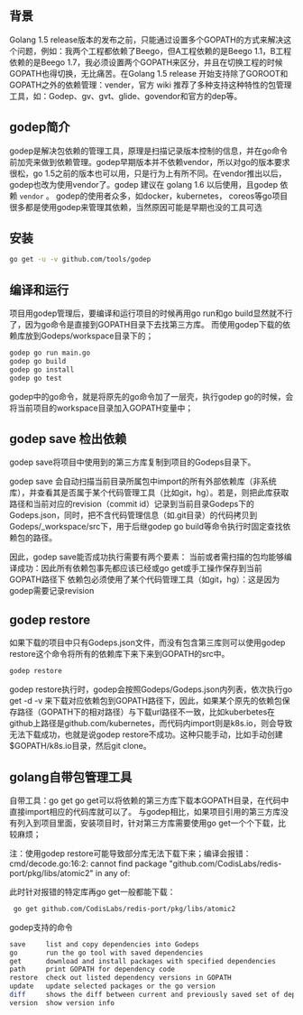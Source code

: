 ## 背景
Golang 1.5 release版本的发布之前，只能通过设置多个GOPATH的方式来解决这个问题，例如：我两个工程都依赖了Beego，但A工程依赖的是Beego 1.1，B工程依赖的是Beego 1.7，我必须设置两个GOPATH来区分，并且在切换工程的时候GOPATH也得切换，无比痛苦。在Golang 1.5 release 开始支持除了GOROOT和GOPATH之外的依赖管理：vender，官方 wiki 推荐了多种支持这种特性的包管理工具，如：Godep、gv、gvt、glide、govendor和官方的dep等。


## godep简介
godep是解决包依赖的管理工具，原理是扫描记录版本控制的信息，并在go命令前加壳来做到依赖管理。godep早期版本并不依赖vendor，所以对go的版本要求很松，go 1.5之前的版本也可以用，只是行为上有所不同。在vendor推出以后，godep也改为使用vendor了。godep 建议在 golang 1.6 以后使用，且godep 依赖 `vendor` 。
godep的使用者众多，如docker，kubernetes， coreos等go项目很多都是使用godep来管理其依赖，当然原因可能是早期也没的工具可选

## 安装

```bash
go get -u -v github.com/tools/godep
```
## 编译和运行
项目用godep管理后，要编译和运行项目的时候再用go run和go build显然就不行了，因为go命令是直接到GOPATH目录下去找第三方库。 而使用godep下载的依赖库放到Godeps/workspace目录下的；

```bash
godep go run main.go 
godep go build 
godep go install 
godep go test
```

godep中的go命令，就是将原先的go命令加了一层壳，执行godep go的时候，会将当前项目的workspace目录加入GOPATH变量中；

## godep save 检出依赖
godep save将项目中使用到的第三方库复制到项目的Godeps目录下。

godep save 会自动扫描当前目录所属包中import的所有外部依赖库（非系统库），并查看其是否属于某个代码管理工具（比如git，hg）。若是，则把此库获取路径和当前对应的revision（commit id）记录到当前目录Godeps下的Godeps.json，同时，把不含代码管理信息（如.git目录）的代码拷贝到Godeps/_workspace/src下，用于后继godep go build等命令执行时固定查找依赖包的路径。

因此，godep save能否成功执行需要有两个要素： 当前或者需扫描的包均能够编译成功：因此所有依赖包事先都应该已经或go get或手工操作保存到当前GOPATH路径下 依赖包必须使用了某个代码管理工具（如git，hg）：这是因为godep需要记录revision

## godep restore
如果下载的项目中只有Godeps.json文件，而没有包含第三库则可以使用godep restore这个命令将所有的依赖库下来下来到GOPATH的src中。

```bash
godep restore
```

godep restore执行时，godep会按照Godeps/Godeps.json内列表，依次执行go get -d -v 来下载对应依赖包到GOPATH路径下，因此，如果某个原先的依赖包保存路径（GOPATH下的相对路径）与下载url路径不一致，比如kuberbetes在github上路径是github.com/kubernetes，而代码内import则是k8s.io，则会导致无法下载成功，也就是说godep restore不成功。这种只能手动，比如手动创建$GOPATH/k8s.io目录，然后git clone。

## golang自带包管理工具
自带工具：go get 
go get可以将依赖的第三方库下载本GOPATH目录，在代码中直接import相应的代码库就可以了。 与godep相比，如果项目引用的第三方库没有列入到项目里面，安装项目时，针对第三方库需要使用go get一个个下载，比较麻烦；

注：使用godep restore可能导致部分库无法下载下来；编译会报错： cmd/decode.go:16:2: cannot find package "github.com/CodisLabs/redis-port/pkg/libs/atomic2" in any of:

此时针对报错的特定库再go get一般都能下载：

```bash
 go get github.com/CodisLabs/redis-port/pkg/libs/atomic2
```

godep支持的命令

```bash
save     list and copy dependencies into Godeps
go       run the go tool with saved dependencies
get      download and install packages with specified dependencies
path     print GOPATH for dependency code
restore  check out listed dependency versions in GOPATH
update   update selected packages or the go version
diff     shows the diff between current and previously saved set of dependencies
version  show version info
```

